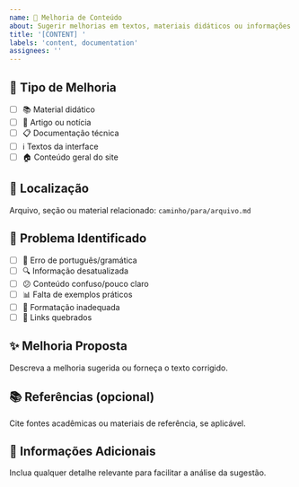 ```yaml
---
name: 📝 Melhoria de Conteúdo
about: Sugerir melhorias em textos, materiais didáticos ou informações do projeto
title: '[CONTENT] '
labels: 'content, documentation'
assignees: ''
---
```


## 📝 Tipo de Melhoria
- [ ] 📚 Material didático
- [ ] 📰 Artigo ou notícia
- [ ] 📋 Documentação técnica
- [ ] ℹ️ Textos da interface
- [ ] 🏠 Conteúdo geral do site

## 📍 Localização
Arquivo, seção ou material relacionado: `caminho/para/arquivo.md`

## 🎯 Problema Identificado
- [ ] 📝 Erro de português/gramática
- [ ] 🔍 Informação desatualizada
- [ ] 😕 Conteúdo confuso/pouco claro
- [ ] 📊 Falta de exemplos práticos
- [ ] 🎨 Formatação inadequada
- [ ] 🔗 Links quebrados

## ✨ Melhoria Proposta
Descreva a melhoria sugerida ou forneça o texto corrigido.

## 📚 Referências (opcional)
Cite fontes acadêmicas ou materiais de referência, se aplicável.

## 📝 Informações Adicionais
Inclua qualquer detalhe relevante para facilitar a análise da sugestão.
